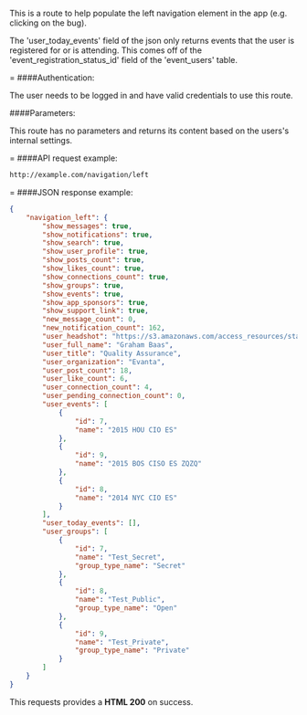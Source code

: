 <!-- --- title: GET /navigation/left -->

This is a route to help populate the left navigation element in the app (e.g. clicking on the bug).

The 'user_today_events' field of the json only returns events that the user is registered for or is attending. This comes off of the 'event_registration_status_id' field of the 'event_users' table.

=
####Authentication:

The user needs to be logged in and have valid credentials to use this route.

####Parameters:

This route has no parameters and returns its content based on the users's internal settings.

=
####API request example:
```html
http://example.com/navigation/left
```
=
####JSON response example:

```json
{
    "navigation_left": {
        "show_messages": true,
        "show_notifications": true,
        "show_search": true,
        "show_user_profile": true,
        "show_posts_count": true,
        "show_likes_count": true,
        "show_connections_count": true,
        "show_groups": true,
        "show_events": true,
        "show_app_sponsors": true,
        "show_support_link": true,
        "new_message_count": 0,
        "new_notification_count": 162,
        "user_headshot": "https://s3.amazonaws.com/access_resources/staging/thumbnails/7.jpg?12",
        "user_full_name": "Graham Baas",
        "user_title": "Quality Assurance",
        "user_organization": "Evanta",
        "user_post_count": 18,
        "user_like_count": 6,
        "user_connection_count": 4,
        "user_pending_connection_count": 0,
        "user_events": [
            {
                "id": 7,
                "name": "2015 HOU CIO ES"
            },
            {
                "id": 9,
                "name": "2015 BOS CISO ES ZQZQ"
            },
            {
                "id": 8,
                "name": "2014 NYC CIO ES"
            }
        ],
        "user_today_events": [],
        "user_groups": [
            {
                "id": 7,
                "name": "Test_Secret",
                "group_type_name": "Secret"
            },
            {
                "id": 8,
                "name": "Test_Public",
                "group_type_name": "Open"
            },
            {
                "id": 9,
                "name": "Test_Private",
                "group_type_name": "Private"
            }
        ]
    }
}
```

This requests provides a **HTML 200** on success.